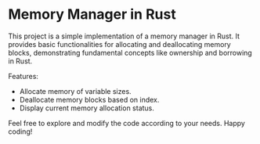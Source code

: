 # Memory Manager in Rust

This project is a simple implementation of a memory manager in Rust. It provides
basic functionalities for allocating and deallocating memory blocks,
demonstrating fundamental concepts like ownership and borrowing in Rust.

Features:

- Allocate memory of variable sizes.
- Deallocate memory blocks based on index.
- Display current memory allocation status.

Feel free to explore and modify the code according to your needs. Happy coding!
